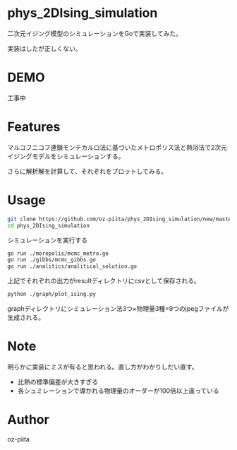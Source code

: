 # phys_2DIsing_simulation

二次元イジング模型のシミュレーションをGoで実装してみた。

実装はしたが正しくない。


# DEMO

工事中

# Features

マルコフニコフ連鎖モンテカルロ法に基づいたメトロポリス法と熱浴法で2次元イジングモデルをシミュレーションする。

さらに解析解を計算して、それぞれをプロットしてみる。


# Usage


```bash
git clone https://github.com/oz-piita/phys_2DIsing_simulation/new/master
cd phys_2DIsing_simulation
```

シミュレーションを実行する
```bash
go run ./meropolis/mcmc_metro.go
go run ./gibbs/mcmc_gibbs.go
go run ./analitics/analitical_solution.go
```
上記でそれぞれの出力がresultディレクトリにcsvとして保存される。
```bash
python ./graph/plot_ising.py
```
graphディレクトリにシミュレーション法3つ×物理量3種=9つのjpegファイルが生成される。

# Note

明らかに実装にミスが有ると思われる。直し方がわかりしだい直す。
* 比熱の標準偏差が大きすぎる
* 各シュミレーションで導かれる物理量のオーダーが100倍以上違っている


# Author

oz-piita
